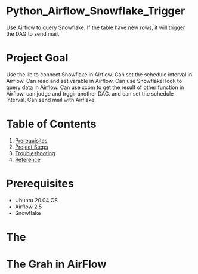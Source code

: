 # Python_Airflow_Snowflake_Trigger
Use Airflow to query Snowflake. If the table have new rows, it will trigger the DAG to send mail. 

# Project Goal
Use the lib to connect Snowflake in Airflow. 
Can set the schedule interval in Airflow.
Can read and set varable in Airflow.
Can use SnowflakeHook to query data in Airflow.
Can use xcom to get the result of other function in Airflow.
can judge and trggir another DAG. and can set the schedule interval. 
Can send mail with Airflake.

# Table of Contents
1. [Prerequisites](#prerequisites)
2. [Project Steps](#project_steps)
3. [Troubleshooting](#troubleshooting)
4. [Reference](#reference)


# Prerequisites  <a name="prerequisites"></a>
- Ubuntu 20.04 OS
- Airflow 2.5
- Snowflake

# The 

# The Grah in AirFlow

